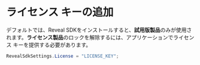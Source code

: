 # ライセンス キーの追加

デフォルトでは、Reveal SDKをインストールすると、**試用版製品**のみが使用されます。**ライセンス製品**のロックを解除するには、アプリケーションでライセンス キーを提供する必要があります。

```cs
RevealSdkSettings.License = "LICENSE_KEY";
```